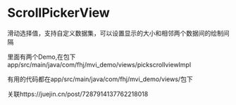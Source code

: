 # ScrollPickerView

滑动选择值，支持自定义数据集，可以设置显示的大小和相邻两个数据间的绘制间隔

里面有两个Demo,在包下app/src/main/java/com/fhj/mvi_demo/views/pickscrollviewImpl

有用的代码都在app/src/main/java/com/fhj/mvi_demo/views/包下

关联https://juejin.cn/post/7287914137762218018

